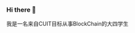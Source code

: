 ### Hi there 👋
<P>我是一名来自CUIT目标从事BlockChain的大四学生
<!-- **Shan-YYYYY/Shan-YYYYY** is a ✨ _special_ ✨ repository because its `README.md` (this file) appears on your GitHub profile.

Here are some ideas to get you started:

- 🔭 I’m currently working on ...
- 🌱 I’m currently learning ...
- 👯 I’m looking to collaborate on ...
- 🤔 I’m looking for help with ...
- 💬 Ask me about ...
- 📫 How to reach me: ...
- 😄 Pronouns: ...
- ⚡ Fun fact: ... -->
 ![Shan's GitHub stats](https://github-readme-stats.vercel.app/api?username=Shan-YYYYY&count_private=true&show_icons=true&theme=tokyonight)


![Top Langs](https://github-readme-stats.vercel.app/api/top-langs/?username=Shan-YYYYY&count_private=true&show_icons=true&theme=tokyonight)
